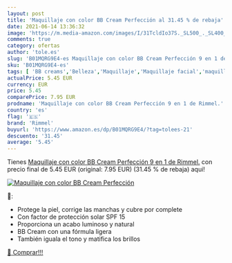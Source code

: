 ```yaml
---
layout: post
title: 'Maquillaje con color BB Cream Perfección al 31.45 % de rebaja'
date: 2021-06-14 13:36:32
image: 'https://m.media-amazon.com/images/I/31TcldIo37S._SL500_._SL400_.jpg'
comments: true
category: ofertas
author: 'tole.es'
slug: 'B01MQRG9E4-es Maquillaje con color BB Cream Perfección 9 en 1 de Rimmel.'
sku: 'B01MQRG9E4-es'
tags: [ 'BB creams','Belleza','Maquillaje','Maquillaje facial','maquillaje','rimmel', ]
actualPrice: 5.45 EUR
currency: EUR
price: 5.45
comparePrice: 7.95 EUR
prodname: 'Maquillaje con color BB Cream Perfección 9 en 1 de Rimmel.'
country: 'es'
flag: '🇪🇸'
brand: 'Rimmel'
buyurl: 'https://www.amazon.es/dp/B01MQRG9E4/?tag=tolees-21'
descuento: '31.45'
average: '5.45'
---
```


Tienes [Maquillaje con color BB Cream Perfección 9 en 1 de Rimmel.](https://www.amazon.es/dp/B01MQRG9E4/?tag=tolees-21) con precio final de  5.45 EUR (original: 7.95 EUR) (31.45 %  de rebaja) aqui!

[![Maquillaje con color BB Cream Perfección](https://m.media-amazon.com/images/I/31TcldIo37S._SL500_._SL400_.jpg)](https://www.amazon.es/dp/B01MQRG9E4/?tag=tolees-21)

🔎:

- Protege la piel, corrige las manchas y cubre por complete
- Con factor de protección solar SPF 15
- Proporciona un acabo luminoso y natural
- BB Cream con una fórmula ligera
- También iguala el tono y matifica los brillos

[🛒 Comprar!!!](https://www.amazon.es/dp/B01MQRG9E4/?tag=tolees-21)
